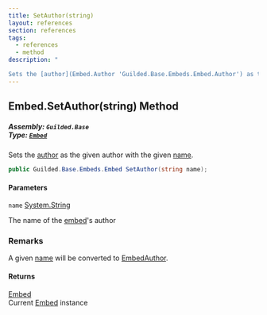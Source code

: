 ```yaml
---
title: SetAuthor(string)
layout: references
section: references
tags:
  - references
  - method
description: "

Sets the [author](Embed.Author 'Guilded.Base.Embeds.Embed.Author') as the given author with the given [name](Embed.SetAuthor(string)#Guilded.Base.Embeds.Embed.SetAuthor(string).name 'Guilded.Base.Embeds.Embed.SetAuthor(string).name')."
---
```


## Embed.SetAuthor(string) Method
##### **Assembly:** `Guilded.Base`<br/>**Type:** [`Embed`](Embed 'Guilded.Base.Embeds.Embed')

Sets the [author](Embed.Author 'Guilded.Base.Embeds.Embed.Author') as the given author with the given [name](Embed.SetAuthor(string)#Guilded.Base.Embeds.Embed.SetAuthor(string).name 'Guilded.Base.Embeds.Embed.SetAuthor(string).name').

```csharp
public Guilded.Base.Embeds.Embed SetAuthor(string name);
```
#### Parameters

<a name='Guilded.Base.Embeds.Embed.SetAuthor(string).name'></a>

`name` [System.String](https://docs.microsoft.com/en-us/dotnet/api/System.String 'System.String')

The name of the [embed](Embed 'Guilded.Base.Embeds.Embed')'s author

### Remarks
  
A given [name](Embed.SetAuthor(string)#Guilded.Base.Embeds.Embed.SetAuthor(string).name 'Guilded.Base.Embeds.Embed.SetAuthor(string).name') will be converted to [EmbedAuthor](EmbedAuthor 'Guilded.Base.Embeds.EmbedAuthor').

#### Returns
[Embed](Embed 'Guilded.Base.Embeds.Embed')  
Current [Embed](Embed 'Guilded.Base.Embeds.Embed') instance